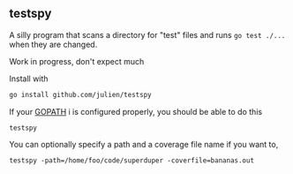 testspy
---

A silly program that scans a directory for "test" files and
runs `go test ./...` when they are changed.

Work in progress, don't expect much

Install with

```bash
go install github.com/julien/testspy
```

If your [GOPATH](https://golang.org/doc/code.html#GOPATH) i
is configured properly, you should be able to do this

```shell
testspy
```

You can optionally specify a path and a coverage file name if you want to,

```shell
testspy -path=/home/foo/code/superduper -coverfile=bananas.out
```

